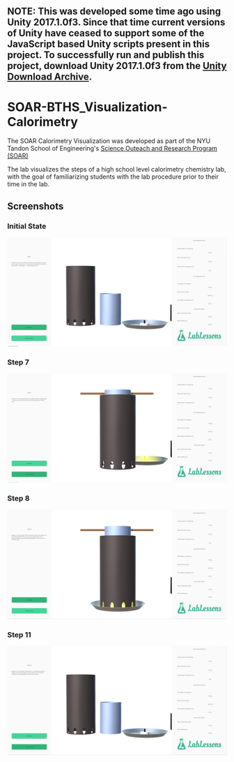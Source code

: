 ## NOTE: This was developed some time ago using Unity 2017.1.0f3.  Since that time current versions of Unity have ceased to support some of the JavaScript based Unity scripts present in this project.  To successfully run and publish this project, download Unity 2017.1.0f3 from the [Unity Download Archive](https://unity3d.com/get-unity/download/archive).
# SOAR-BTHS_Visualization-Calorimetry
The SOAR Calorimetry Visualization was developed as part of the NYU Tandon School of Engineering's [Science Outeach and Research Program (SOAR)](https://wp.nyu.edu/tandonschoolofengineering-soar/about/)

The lab visualizes the steps of a high school level calorimetry chemistry lab, with the goal of familiarizing students with the lab procedure prior to their time in the lab.

## Screenshots
### Initial State
![Calorimetry](/docs/screenshot-step-1.png)
### Step 7
![Calorimetry Step 7](/docs/screenshot-step-7.png)
### Step 8
![Calorimetry Step 8](/docs/screenshot-step-8.png)
### Step 11
![Calorimetry Step 11](/docs/screenshot-step-11.png)